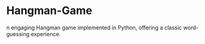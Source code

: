 # Hangman-Game
n engaging Hangman game implemented in Python, offering a classic word-guessing experience. 
